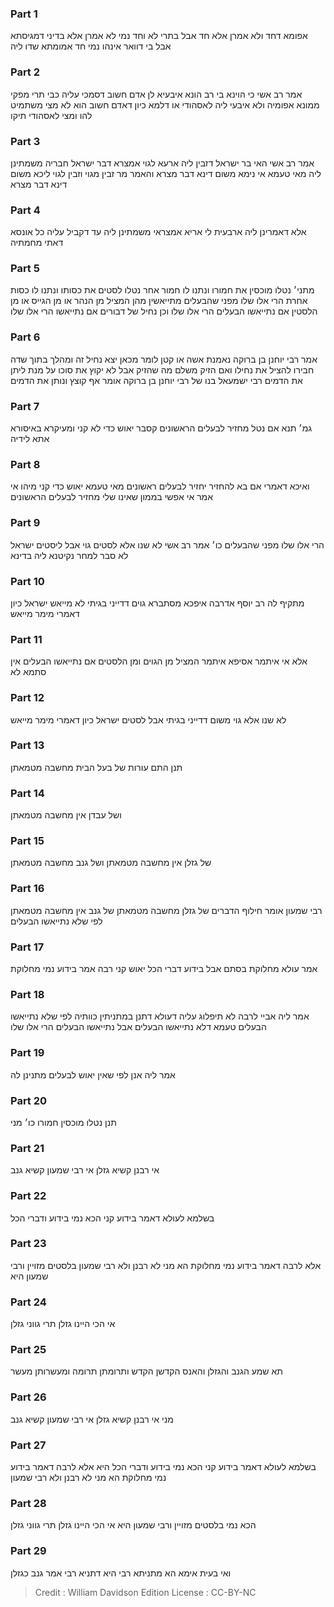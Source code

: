 
### Part 1
אפומא דחד ולא אמרן אלא חד אבל בתרי לא וחד נמי לא אמרן אלא בדיני דמגיסתא אבל בי דוואר אינהו נמי חד אמומתא שדו ליה

### Part 2
אמר רב אשי כי הוינא בי רב הונא איבעיא לן אדם חשוב דסמכי עליה כבי תרי מפקי ממונא אפומיה ולא איבעי ליה לאסהודי או דלמא כיון דאדם חשוב הוא לא מצי משתמיט להו ומצי לאסהודי תיקו

### Part 3
אמר רב אשי האי בר ישראל דזבין ליה ארעא לגוי אמצרא דבר ישראל חבריה משמתינן ליה מאי טעמא אי נימא משום דינא דבר מצרא והאמר מר זבין מגוי וזבין לגוי ליכא משום דינא דבר מצרא

### Part 4
אלא דאמרינן ליה ארבעית לי אריא אמצראי משמתינן ליה עד דקביל עליה כל אונסא דאתי מחמתיה

### Part 5
מתני׳ נטלו מוכסין את חמורו ונתנו לו חמור אחר נטלו לסטים את כסותו ונתנו לו כסות אחרת הרי אלו שלו מפני שהבעלים מתייאשין מהן המציל מן הנהר או מן הגייס או מן הלסטין אם נתייאשו הבעלים הרי אלו שלו וכן נחיל של דבורים אם נתייאשו הרי אלו שלו

### Part 6
אמר רבי יוחנן בן ברוקה נאמנת אשה או קטן לומר מכאן יצא נחיל זה ומהלך בתוך שדה חבירו להציל את נחילו ואם הזיק משלם מה שהזיק אבל לא יקוץ את סוכו על מנת ליתן את הדמים רבי ישמעאל בנו של רבי יוחנן בן ברוקה אומר אף קוצץ ונותן את הדמים

### Part 7
גמ׳ תנא אם נטל מחזיר לבעלים הראשונים קסבר יאוש כדי לא קני ומעיקרא באיסורא אתא לידיה

### Part 8
ואיכא דאמרי אם בא להחזיר יחזיר לבעלים ראשונים מאי טעמא יאוש כדי קני מיהו אי אמר אי אפשי בממון שאינו שלי מחזיר לבעלים הראשונים

### Part 9
הרי אלו שלו מפני שהבעלים כו׳ אמר רב אשי לא שנו אלא לסטים גוי אבל ליסטים ישראל לא סבר למחר נקיטנא ליה בדינא

### Part 10
מתקיף לה רב יוסף אדרבה איפכא מסתברא גוים דדייני בגיתי לא מייאש ישראל כיון דאמרי מימר מייאש

### Part 11
אלא אי איתמר אסיפא איתמר המציל מן הגוים ומן הלסטים אם נתייאשו הבעלים אין סתמא לא

### Part 12
לא שנו אלא גוי משום דדייני בגיתי אבל לסטים ישראל כיון דאמרי מימר מייאש

### Part 13
תנן התם עורות של בעל הבית מחשבה מטמאתן

### Part 14
ושל עבדן אין מחשבה מטמאתן

### Part 15
של גזלן אין מחשבה מטמאתן ושל גנב מחשבה מטמאתן

### Part 16
רבי שמעון אומר חילוף הדברים של גזלן מחשבה מטמאתן של גנב אין מחשבה מטמאתן לפי שלא נתייאשו הבעלים

### Part 17
אמר עולא מחלוקת בסתם אבל בידוע דברי הכל יאוש קני רבה אמר בידוע נמי מחלוקת

### Part 18
אמר ליה אביי לרבה לא תיפלוג עליה דעולא דתנן במתניתין כוותיה לפי שלא נתייאשו הבעלים טעמא דלא נתייאשו הבעלים אבל נתייאשו הבעלים הרי אלו שלו

### Part 19
אמר ליה אנן לפי שאין יאוש לבעלים מתנינן לה

### Part 20
תנן נטלו מוכסין חמורו כו׳ מני

### Part 21
אי רבנן קשיא גזלן אי רבי שמעון קשיא גנב

### Part 22
בשלמא לעולא דאמר בידוע קני הכא נמי בידוע ודברי הכל

### Part 23
אלא לרבה דאמר בידוע נמי מחלוקת הא מני לא רבנן ולא רבי שמעון בלסטים מזויין ורבי שמעון היא

### Part 24
אי הכי היינו גזלן תרי גווני גזלן

### Part 25
תא שמע הגנב והגזלן והאנס הקדשן הקדש ותרומתן תרומה ומעשרותן מעשר

### Part 26
מני אי רבנן קשיא גזלן אי רבי שמעון קשיא גנב

### Part 27
בשלמא לעולא דאמר בידוע קני הכא נמי בידוע ודברי הכל היא אלא לרבה דאמר בידוע נמי מחלוקת הא מני לא רבנן ולא רבי שמעון

### Part 28
הכא נמי בלסטים מזויין ורבי שמעון היא אי הכי היינו גזלן תרי גווני גזלן

### Part 29
ואי בעית אימא הא מתניתא רבי היא דתניא רבי אמר גנב כגזלן

>Credit : William Davidson Edition
>License : CC-BY-NC